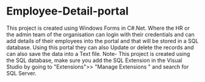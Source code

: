 # Employee-Detail-portal
This project is created using Windows Forms in C#.Net. Where the HR or the admin team of the organisation can login with their credentials and can add details of their employees into the portal and that will be stored in a SQL database. Using this portal they can also Update or delete the records and can also save the data into a Text file.
Note- This project is created using the SQL database, make sure you add the SQL Extension in the Visual Studio by going to "Extensions">> "Manage Extensions " and search for SQL Server.
